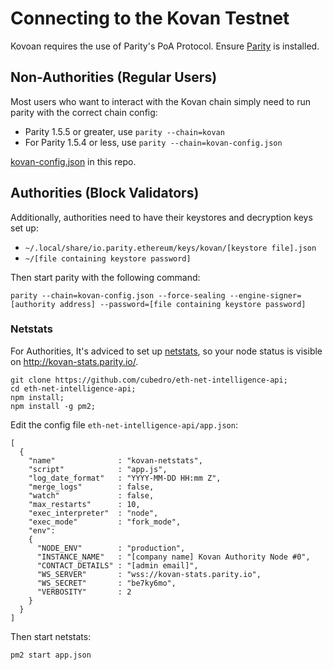 # Connecting to the Kovan Testnet

Kovoan requires the use of Parity's PoA Protocol. Ensure [Parity](https://github.com/ethcore/parity) is installed.

## Non-Authorities (Regular Users)

Most users who want to interact with the Kovan chain simply need to run parity with the correct chain config:

* Parity 1.5.5 or greater, use `parity --chain=kovan`
* For Parity 1.5.4 or less, use `parity --chain=kovan-config.json`

[kovan-config.json](https://github.com/kovan-testnet/config/blob/master/kovan-config.json) in this repo.

## Authorities (Block Validators)

Additionally, authorities need to have their keystores and decryption keys set up:

* `~/.local/share/io.parity.ethereum/keys/kovan/[keystore file].json`
* `~/[file containing keystore password]`

Then start parity with the following command:

```
parity --chain=kovan-config.json --force-sealing --engine-signer=[authority address] --password=[file containing keystore password]
```

### Netstats 

For Authorities, It's adviced to set up [netstats](https://github.com/cubedro/eth-net-intelligence-api), so your node status is visible on http://kovan-stats.parity.io/.

```
git clone https://github.com/cubedro/eth-net-intelligence-api;
cd eth-net-intelligence-api;
npm install;
npm install -g pm2;
```

Edit the config file `eth-net-intelligence-api/app.json`:

```
[
  {
    "name"              : "kovan-netstats",
    "script"            : "app.js",
    "log_date_format"   : "YYYY-MM-DD HH:mm Z",
    "merge_logs"        : false,
    "watch"             : false,
    "max_restarts"      : 10,
    "exec_interpreter"  : "node",
    "exec_mode"         : "fork_mode",
    "env":
    {
      "NODE_ENV"        : "production",
      "INSTANCE_NAME"   : "[company name] Kovan Authority Node #0",
      "CONTACT_DETAILS" : "[admin email]",
      "WS_SERVER"       : "wss://kovan-stats.parity.io",
      "WS_SECRET"       : "be7ky6mo",
      "VERBOSITY"       : 2
    }
  }
]
```

Then start netstats:

```
pm2 start app.json
```
